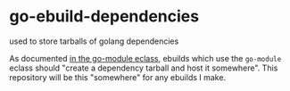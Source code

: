 # go-ebuild-dependencies
used to store tarballs of golang dependencies

As documented [in the go-module eclass][1], ebuilds which use the `go-module`
eclass should "create a dependency tarball and host it somewhere". This
repository will be this "somewhere" for any ebuilds I make.

[1]: https://devmanual.gentoo.org/eclass-reference/go-module.eclass/index.html
